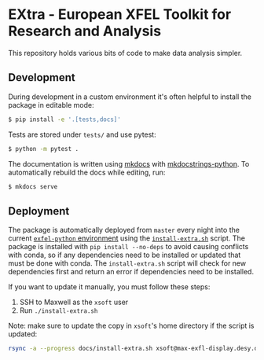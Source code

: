 # EXtra - European XFEL Toolkit for Research and Analysis

This repository holds various bits of code to make data analysis simpler.

## Development
During development in a custom environment it's often helpful to install the
package in editable mode:
```bash
$ pip install -e '.[tests,docs]'
```

Tests are stored under `tests/` and use pytest:
```bash
$ python -m pytest .
```

The documentation is written using [mkdocs](https://www.mkdocs.org/) with
[mkdocstrings-python](https://mkdocstrings.github.io/python/). To automatically
rebuild the docs while editing, run:
```bash
$ mkdocs serve
```

## Deployment
The package is automatically deployed from `master` every night into the current
[`exfel-python`
environment](https://european-xfel.github.io/environments/environments/) using
the [`install-extra.sh`](docs/install-extra.sh) script. The package is installed with
`pip install --no-deps` to avoid causing conflicts with conda, so if any
dependencies need to be installed or updated that must be done with conda. The
`install-extra.sh` script will check for new dependencies first and return an
error if dependencies need to be installed.

If you want to update it manually, you must follow these steps:
1. SSH to Maxwell as the `xsoft` user
1. Run `./install-extra.sh`

Note: make sure to update the copy in `xsoft`'s home directory if the script is
updated:
```bash
rsync -a --progress docs/install-extra.sh xsoft@max-exfl-display.desy.de:/home/xsoft
```
